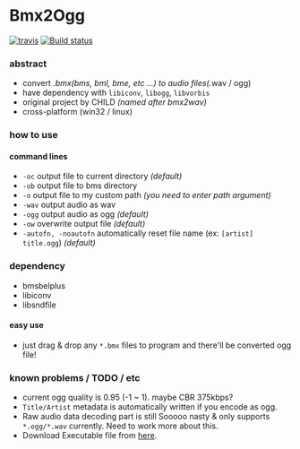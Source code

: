 # Bmx2Ogg

[![travis](https://travis-ci.org/kuna/bmx2ogg.svg)](https://travis-ci.org/kuna/bmx2ogg)
[![Build status](https://ci.appveyor.com/api/projects/status/j23imi9b8q66qc0w?svg=true)](https://ci.appveyor.com/project/kuna/bmx2ogg)

### abstract
- convert *.bmx(bms, bml, bme, etc ...) to audio files(*.wav / ogg)
- have dependency with ```libiconv```, ```libogg```, ```libvorbis```
- original project by CHILD *(named after bmx2wav)*
- cross-platform (win32 / linux)

### how to use

#### command lines
- ```-oc```
  output file to current directory *(default)*
- ```-ob```
  output file to bms directory
- ```-o```
  output file to my custom path *(you need to enter path argument)*
- ```-wav```
  output audio as wav
- ```-ogg```
  output audio as ogg *(default)*
- ```-ow```
  overwrite output file *(default)*
- ```-autofn, -noautofn```
  automatically reset file name (ex: ```[artist] title.ogg```) *(default)*

### dependency
- bmsbelplus
- libiconv
- libsndfile

#### easy use
- just drag & drop any ```*.bmx``` files to program and there'll be converted ogg file!

### known problems / TODO / etc
- current ogg quality is 0.95 (-1 ~ 1). maybe CBR 375kbps?
- ```Title/Artist``` metadata is automatically written if you encode as ogg.
- Raw audio data decoding part is still Sooooo nasty & only supports ```*.ogg/*.wav``` currently. Need to work more about this.
- Download Executable file from [here](http://kuna.wo.tc/1425).
